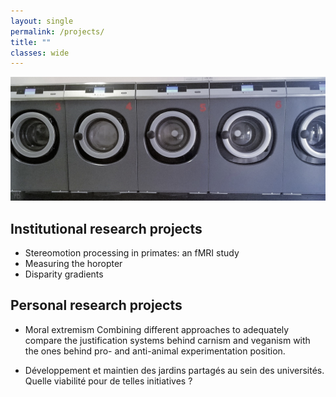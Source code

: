 ```yaml
---
layout: single
permalink: /projects/
title: ""
classes: wide
---
```


<img src="/assets/images/WashingMachines.jpg" alt="My projects"> 

## Institutional research projects
* Stereomotion processing in primates: an fMRI study
* Measuring the horopter
* Disparity gradients

## Personal research projects
* Moral extremism
Combining different approaches to adequately compare the justification systems behind carnism and veganism with the ones behind pro- and anti-animal experimentation position.

* Développement et maintien des jardins partagés au sein des universités. Quelle viabilité pour de telles initiatives ?
